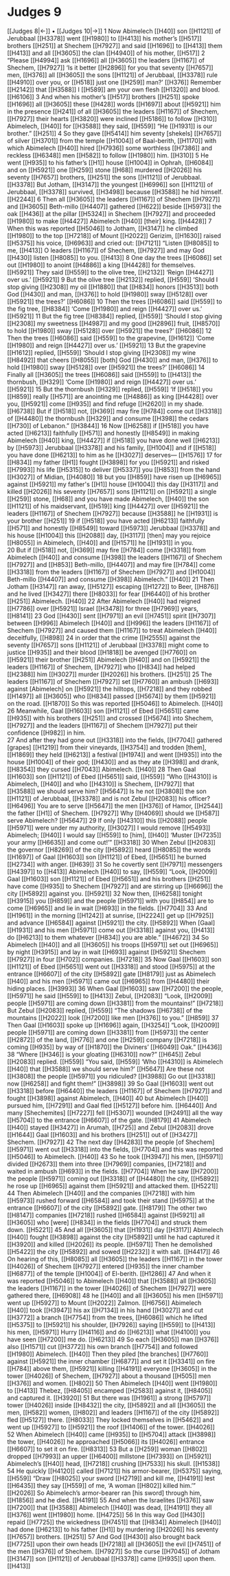 # Judges 9
[[Judges 8|←]] • [[Judges 10|→]]
1 Now Abimelech [[H40]] son [[H1121]] of Jerubbaal [[H3378]] went [[H1980]] to [[H413]] his mother’s [[H517]] brothers [[H251]] at Shechem [[H7927]] and said [[H1696]] to [[H413]] them [[H413]] and all [[H3605]] the clan [[H4940]] of his mother, [[H517]] 
2 “Please [[H4994]] ask [[H1696]] all [[H3605]] the leaders [[H1167]] of Shechem, [[H7927]] ‘Is it better [[H2896]] for you  that seventy [[H7657]] men, [[H376]] all [[H3605]] the sons [[H1121]] of Jerubbaal, [[H3378]] rule [[H4910]] over you,  or [[H518]] just one [[H259]] man?’ [[H376]] Remember [[H2142]] that [[H3588]] I [[H589]] am your own flesh [[H1320]] and blood. [[H6106]] 
3 And when his mother’s [[H517]] brothers [[H251]] spoke [[H1696]] all [[H3605]] these [[H428]] words [[H1697]] about [[H5921]] him in the presence [[H241]] of all [[H3605]] the leaders [[H1167]] of Shechem, [[H7927]] their hearts [[H3820]] were inclined [[H5186]] to follow [[H310]] Abimelech, [[H40]] for [[H3588]] they said, [[H559]] “He [[H1931]] is our brother.” [[H251]] 
4 So they gave [[H5414]] him  seventy [shekels] [[H7657]] of silver [[H3701]] from the temple [[H1004]] of  Baal-berith, [[H1170]] with which  Abimelech [[H40]] hired [[H7936]] some worthless [[H7386]] and reckless [[H6348]] men [[H582]] to follow [[H1980]] him. [[H310]] 
5 He went [[H935]] to his father’s [[H1]] house [[H1004]] in Ophrah, [[H6084]] and on [[H5921]] one [[H259]] stone [[H68]] murdered [[H2026]] his seventy [[H7657]] brothers, [[H251]] the sons [[H1121]] of Jerubbaal. [[H3378]] But Jotham, [[H3147]] the youngest [[H6996]] son [[H1121]] of Jerubbaal, [[H3378]] survived, [[H3498]] because [[H3588]] he hid himself. [[H2244]] 
6 Then all [[H3605]] the leaders [[H1167]] of Shechem [[H7927]] and [[H3605]] Beth-millo [[H4407]] gathered [[H622]] beside [[H5973]] the oak [[H436]] at the pillar [[H5324]] in Shechem [[H7927]] and proceeded [[H1980]] to make [[H4427]] Abimelech [[H40]] [their] king. [[H4428]] 
7 When this was reported [[H5046]] to Jotham, [[H3147]] he climbed [[H1980]] to the top [[H7218]] of Mount [[H2022]] Gerizim, [[H1630]] raised [[H5375]] his voice, [[H6963]] and cried out: [[H7121]] “Listen [[H8085]] to me, [[H413]] O leaders [[H1167]] of Shechem, [[H7927]] and may God [[H430]] listen [[H8085]] to you. [[H413]] 
8 One day the trees [[H6086]] set out [[H1980]] to anoint [[H4886]] a king [[H4428]] for themselves. [[H5921]] They said [[H559]] to the olive tree, [[H2132]] ‘Reign [[H4427]] over us.’ [[H5921]] 
9 But the olive tree [[H2132]] replied, [[H559]] ‘Should I stop giving [[H2308]] my oil [[H1880]] that [[H834]] honors [[H3513]] both God [[H430]] and man, [[H376]] to hold [[H1980]] sway [[H5128]] over [[H5921]] the trees?’ [[H6086]] 
10 Then the trees [[H6086]] said [[H559]] to the fig tree, [[H8384]] ‘Come [[H1980]] and reign [[H4427]] over us.’ [[H5921]] 
11 But the fig tree [[H8384]] replied, [[H559]] ‘Should I stop giving [[H2308]] my sweetness [[H4987]] and my good [[H2896]] fruit, [[H8570]] to hold [[H1980]] sway [[H5128]] over [[H5921]] the trees?’ [[H6086]] 
12 Then the trees [[H6086]] said [[H559]] to the grapevine, [[H1612]] ‘Come [[H1980]] and reign [[H4427]] over us.’ [[H5921]] 
13 But the grapevine [[H1612]] replied, [[H559]] ‘Should I stop giving [[H2308]] my wine [[H8492]] that cheers [[H8055]] [both] God [[H430]] and man, [[H376]] to hold [[H1980]] sway [[H5128]] over [[H5921]] the trees?’ [[H6086]] 
14 Finally all [[H3605]] the trees [[H6086]] said [[H559]] to [[H413]] the thornbush, [[H329]] ‘Come [[H1980]] and reign [[H4427]] over us.’ [[H5921]] 
15 But the thornbush [[H329]] replied, [[H559]] ‘If [[H518]] you [[H859]] really [[H571]] are anointing me [[H4886]] as king [[H4428]] over you, [[H5921]] come [[H935]] and find refuge [[H2620]] in my shade. [[H6738]] But if [[H518]] not, [[H369]] may fire [[H784]] come out [[H3318]] of [[H4480]] the thornbush [[H329]] and consume [[H398]] the cedars [[H730]] of Lebanon.” [[H3844]] 
16 Now [[H6258]] if [[H518]] you have acted [[H6213]] faithfully [[H571]] and honestly [[H8549]] in making Abimelech [[H40]] king, [[H4427]] if [[H518]] you have done well [[H6213]] by [[H5973]] Jerubbaal [[H3378]] and his family, [[H1004]] and if [[H518]] you have done [[H6213]] to him  as he [[H3027]] deserves— [[H1576]] 
17 for [[H834]] my father [[H1]] fought [[H3898]] for you [[H5921]] and risked [[H7993]] his life [[H5315]] to deliver [[H5337]] you [[H853]] from the hand [[H3027]] of Midian, [[H4080]] 
18 but you [[H859]] have risen up [[H6965]] against [[H5921]] my father's [[H1]] house [[H1004]] this day [[H3117]] and killed [[H2026]] his seventy [[H7657]] sons [[H1121]] on [[H5921]] a single [[H259]] stone, [[H68]] and you have made Abimelech, [[H40]] the son [[H1121]] of his maidservant, [[H519]] king [[H4427]] over [[H5921]] the leaders [[H1167]] of Shechem [[H7927]] because [[H3588]] he [[H1931]] is your brother [[H251]] 
19 if [[H518]] you have acted [[H6213]] faithfully [[H571]] and honestly [[H8549]] toward [[H5973]] Jerubbaal [[H3378]] and his house [[H1004]] this [[H2088]] day, [[H3117]] [then] may you rejoice [[H8055]] in Abimelech, [[H40]] and [[H1571]] he [[H1931]] in you.  
20 But if [[H518]] not, [[H369]] may fire [[H784]] come [[H3318]] from Abimelech [[H40]] and consume [[H398]] the leaders [[H1167]] of Shechem [[H7927]] and [[H853]] Beth-millo, [[H4407]] and may fire [[H784]] come [[H3318]] from the leaders [[H1167]] of Shechem [[H7927]] and [[H1004]] Beth-millo [[H4407]] and consume [[H398]] Abimelech.” [[H40]] 
21 Then Jotham [[H3147]] ran away, [[H5127]] escaping [[H1272]] to Beer, [[H876]] and he lived [[H3427]] there [[H8033]] for fear [[H6440]] of his brother [[H251]] Abimelech. [[H40]] 
22 After Abimelech [[H40]] had reigned [[H7786]] over [[H5921]] Israel [[H3478]] for three [[H7969]] years, [[H8141]] 
23 God [[H430]] sent [[H7971]] an evil [[H7451]] spirit [[H7307]] between [[H996]] Abimelech [[H40]] and [[H996]] the leaders [[H1167]] of Shechem [[H7927]] and caused them [[H1167]] to treat Abimelech [[H40]] deceitfully, [[H898]] 
24 in order that the crime [[H2555]] against the seventy [[H7657]] sons [[H1121]] of Jerubbaal [[H3378]] might come to justice [[H935]] and their blood [[H1818]] be avenged [[H7760]] on [[H5921]] their brother [[H251]] Abimelech [[H40]] and on [[H5921]] the leaders [[H1167]] of Shechem, [[H7927]] who [[H834]] had helped [[H2388]] him [[H3027]] murder [[H2026]] his brothers. [[H251]] 
25 The leaders [[H1167]] of Shechem [[H7927]] set [[H7760]] an ambush [[H693]] against [Abimelech]  on [[H5921]] the hilltops, [[H7218]] and they robbed [[H1497]] all [[H3605]] who [[H834]] passed [[H5674]] by them [[H5921]] on the road. [[H1870]] So this was reported [[H5046]] to Abimelech. [[H40]] 
26 Meanwhile, Gaal [[H1603]] son [[H1121]] of Ebed [[H5651]] came [[H935]] with his brothers [[H251]] and crossed [[H5674]] into Shechem, [[H7927]] and the leaders [[H1167]] of Shechem [[H7927]] put their confidence [[H982]] in him.  
27 And after they had gone out [[H3318]] into the fields, [[H7704]] gathered [grapes] [[H1219]] from their vineyards, [[H3754]] and trodden [them], [[H1869]] they held [[H6213]] a festival [[H1974]] and went [[H935]] into the house [[H1004]] of their god; [[H430]] and as they ate [[H398]] and drank, [[H8354]] they cursed [[H7043]] Abimelech. [[H40]] 
28 Then Gaal [[H1603]] son [[H1121]] of Ebed [[H5651]] said, [[H559]] “Who [[H4310]] is Abimelech, [[H40]] and who [[H4310]] is Shechem, [[H7927]] that [[H3588]] we should serve him? [[H5647]] Is he not [[H3808]] the son [[H1121]] of Jerubbaal, [[H3378]] and is not Zebul [[H2083]] his officer? [[H6496]] You are to serve [[H5647]] the men [[H376]] of Hamor, [[H2544]] the father [[H1]] of Shechem. [[H7927]] Why [[H4069]] should we [[H587]] serve Abimelech? [[H5647]] 
29 If only [[H4310]] this [[H2088]] people [[H5971]] were under my authority, [[H3027]] I would remove [[H5493]] Abimelech; [[H40]] I would say [[H559]] to [him], [[H40]] ‘Muster [[H7235]] your army [[H6635]] and come out!’” [[H3318]] 
30 When Zebul [[H2083]] the governor [[H8269]] of the city [[H5892]] heard [[H8085]] the words [[H1697]] of Gaal [[H1603]] son [[H1121]] of Ebed, [[H5651]] he burned [[H2734]] with anger. [[H639]] 
31 So he covertly sent [[H7971]] messengers [[H4397]] to [[H413]] Abimelech [[H40]] to say, [[H559]] “Look, [[H2009]] Gaal [[H1603]] son [[H1121]] of Ebed [[H5651]] and his brothers [[H251]] have come [[H935]] to Shechem [[H7927]] and are stirring up [[H6696]] the city [[H5892]] against you. [[H5921]] 
32 Now then, [[H6258]] tonight [[H3915]] you [[H859]] and the people [[H5971]] with you [[H854]] are to come [[H6965]] and lie in wait [[H693]] in the fields. [[H7704]] 
33 And [[H1961]] in the morning [[H1242]] at sunrise, [[H2224]] get up [[H7925]] and advance [[H6584]] against [[H5921]] the city. [[H5892]] When [Gaal] [[H1931]] and his men [[H5971]] come out [[H3318]] against you, [[H413]] do [[H6213]] to them  whatever [[H834]] you are able.” [[H4672]] 
34 So Abimelech [[H40]] and all [[H3605]] his troops [[H5971]] set out [[H6965]] by night [[H3915]] and lay in wait [[H693]] against [[H5921]] Shechem [[H7927]] in four [[H702]] companies. [[H7218]] 
35 Now Gaal [[H1603]] son [[H1121]] of Ebed [[H5651]] went out [[H3318]] and stood [[H5975]] at the entrance [[H6607]] of the city [[H5892]] gate [[H8179]] just as Abimelech [[H40]] and his men [[H5971]] came out [[H6965]] from [[H4480]] their hiding places. [[H3993]] 
36 When Gaal [[H1603]] saw [[H7200]] the people, [[H5971]] he said [[H559]] to [[H413]] Zebul, [[H2083]] “Look, [[H2009]] people [[H5971]] are coming down [[H3381]] from the mountains!” [[H7218]] But Zebul [[H2083]] replied, [[H559]] “The shadows [[H6738]] of the mountains [[H2022]] look [[H7200]] like men [[H376]] to you.” [[H859]] 
37 Then Gaal [[H1603]] spoke up [[H1696]] again, [[H3254]] “Look, [[H2009]] people [[H5971]] are coming down [[H3381]] from [[H5973]] the center [[H2872]] of the land, [[H776]] and one [[H259]] company [[H7218]] is coming [[H935]] by way of [[H1870]] the Diviners’ [[H6049]] Oak.” [[H436]] 
38 “Where [[H346]] is your gloating [[H6310]] now?” [[H645]] Zebul [[H2083]] replied. [[H559]] “You said, [[H559]] ‘Who [[H4310]] is Abimelech [[H40]] that [[H3588]] we should serve him?’ [[H5647]] Are these not [[H3808]] the people [[H5971]] you ridiculed? [[H3988]] Go out [[H3318]] now [[H6258]] and fight them!” [[H3898]] 
39 So Gaal [[H1603]] went out [[H3318]] before [[H6440]] the leaders [[H1167]] of Shechem [[H7927]] and fought [[H3898]] against Abimelech, [[H40]] 
40 but Abimelech [[H40]] pursued him, [[H7291]] and Gaal fled [[H5127]] before him. [[H6440]] And many [Shechemites] [[H7227]] fell [[H5307]] wounded [[H2491]] all the way [[H5704]] to the entrance [[H6607]] of the gate. [[H8179]] 
41 Abimelech [[H40]] stayed [[H3427]] in Arumah, [[H725]] and Zebul [[H2083]] drove [[H1644]] Gaal [[H1603]] and his brothers [[H251]] out of [[H3427]] Shechem. [[H7927]] 
42 The next day [[H4283]] the people [of Shechem] [[H5971]] went out [[H3318]] into the fields, [[H7704]] and this was reported [[H5046]] to Abimelech. [[H40]] 
43 So he took [[H3947]] his men, [[H5971]] divided [[H2673]] them into three [[H7969]] companies, [[H7218]] and waited in ambush [[H693]] in the fields. [[H7704]] When he saw [[H7200]] the people [[H5971]] coming out [[H3318]] of [[H4480]] the city, [[H5892]] he rose up [[H6965]] against them [[H5921]] and attacked them. [[H5221]] 
44 Then Abimelech [[H40]] and the companies [[H7218]] with him [[H5973]] rushed forward [[H6584]] and took their stand [[H5975]] at the entrance [[H6607]] of the city [[H5892]] gate. [[H8179]] The other two [[H8147]] companies [[H7218]] rushed [[H6584]] against [[H5921]] all [[H3605]] who [were] [[H834]] in the fields [[H7704]] and struck them down. [[H5221]] 
45 And all [[H3605]] that [[H1931]] day [[H3117]] Abimelech [[H40]] fought [[H3898]] against the city [[H5892]] until he had captured it [[H3920]] and killed [[H2026]] its people. [[H5971]] Then he demolished [[H5422]] the city [[H5892]] and sowed [[H2232]] it with salt. [[H4417]] 
46 On hearing of this, [[H8085]] all [[H3605]] the leaders [[H1167]] in the tower [[H4026]] of Shechem [[H7927]] entered [[H935]] the inner chamber [[H6877]] of the temple [[H1004]] of El-berith. [[H1286]] 
47 And when it was reported [[H5046]] to Abimelech [[H40]] that [[H3588]] all [[H3605]] the leaders [[H1167]] in the tower [[H4026]] of Shechem [[H7927]] were gathered there, [[H6908]] 
48 he [[H40]] and all [[H3605]] his men [[H5971]] went up [[H5927]] to Mount [[H2022]] Zalmon. [[H6756]] Abimelech [[H40]] took [[H3947]] his ax [[H7134]] in his hand [[H3027]] and cut [[H3772]] a branch [[H7754]] from the trees, [[H6086]] which he lifted [[H5375]] to [[H5921]] his shoulder, [[H7926]] saying [[H559]] to [[H413]] his men, [[H5971]] Hurry [[H4116]] and do [[H6213]] what [[H4100]] you have seen [[H7200]] me do. [[H6213]] 
49 So each [[H3605]] man [[H376]] also [[H1571]] cut [[H3772]] his own branch [[H7754]] and followed [[H1980]] Abimelech. [[H40]] Then they piled [the branches] [[H7760]] against [[H5921]] the inner chamber [[H6877]] and set it [[H3341]] on fire [[H784]] above them, [[H5921]] killing [[H4191]] everyone [[H3605]] in the tower [[H4026]] of Shechem, [[H7927]] about a thousand [[H505]] men [[H376]] and women. [[H802]] 
50 Then Abimelech [[H40]] went [[H1980]] to [[H413]] Thebez, [[H8405]] encamped [[H2583]] against it, [[H8405]] and captured it. [[H3920]] 
51 But there was [[H1961]] a strong [[H5797]] tower [[H4026]] inside [[H8432]] the city, [[H5892]] and all [[H3605]] the men, [[H582]] women, [[H802]] and leaders [[H1167]] of the city [[H5892]] fled [[H5127]] there. [[H8033]] They locked themselves in [[H5462]] and went up [[H5927]] to [[H5921]] the roof [[H1406]] of the tower. [[H4026]] 
52 When Abimelech [[H40]] came [[H935]] to [[H5704]] attack [[H3898]] the tower, [[H4026]] he approached [[H5066]] its [[H4026]] entrance [[H6607]] to set it on fire. [[H8313]] 
53 But a [[H259]] woman [[H802]] dropped [[H7993]] an upper [[H6400]] millstone [[H7393]] on [[H5921]] Abimelech’s [[H40]] head, [[H7218]] crushing [[H7533]] his skull. [[H1538]] 
54 He quickly [[H4120]] called [[H7121]] his armor-bearer, [[H5375]] saying, [[H559]] “Draw [[H8025]] your sword [[H2719]] and kill me, [[H4191]] lest [[H6435]] they say [[H559]] of me,  ‘A woman [[H802]] killed him.’” [[H2026]] So Abimelech’s armor-bearer ran [his sword] through him, [[H1856]] and he died. [[H4191]] 
55 And when the Israelites [[H376]] saw [[H7200]] that [[H3588]] Abimelech [[H40]] was dead, [[H4191]] they all [[H376]] went [[H1980]] home. [[H4725]] 
56 In this way God [[H430]] repaid [[H7725]] the wickedness [[H7451]] that [[H834]] Abimelech [[H40]] had done [[H6213]] to his father [[H1]] by murdering [[H2026]] his seventy [[H7657]] brothers. [[H251]] 
57 And God [[H430]] also brought back [[H7725]] upon their own heads [[H7218]] all [[H3605]] the evil [[H7451]] of the men [[H376]] of Shechem. [[H7927]] So the curse [[H7045]] of Jotham [[H3147]] son [[H1121]] of Jerubbaal [[H3378]] came [[H935]] upon them. [[H413]] 
